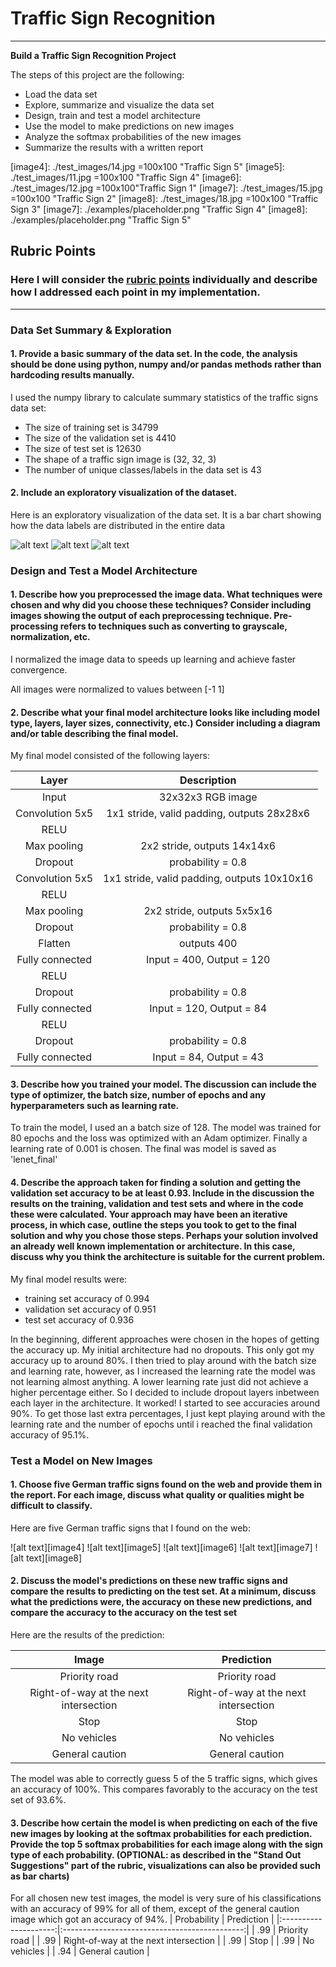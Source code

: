 # **Traffic Sign Recognition** 

---

**Build a Traffic Sign Recognition Project**

The steps of this project are the following:
* Load the data set
* Explore, summarize and visualize the data set
* Design, train and test a model architecture
* Use the model to make predictions on new images
* Analyze the softmax probabilities of the new images
* Summarize the results with a written report


[//]: # (Image References)

[image1]: ./relevant_images/training_distribution.png "Training Visualization"
[image2]: ./relevant_images/validation_distribution.png "Validation Visualization"
[image3]: ./relevant_images/testing_distribution.png "Testing Visualization"
[image4]: ./test_images/14.jpg =100x100 "Traffic Sign 5"
[image5]: ./test_images/11.jpg =100x100 "Traffic Sign 4"
[image6]: ./test_images/12.jpg =100x100"Traffic Sign 1"
[image7]: ./test_images/15.jpg =100x100 "Traffic Sign 2"
[image8]: ./test_images/18.jpg =100x100 "Traffic Sign 3"
[image7]: ./examples/placeholder.png "Traffic Sign 4"
[image8]: ./examples/placeholder.png "Traffic Sign 5"

## Rubric Points
### Here I will consider the [rubric points](https://review.udacity.com/#!/rubrics/481/view) individually and describe how I addressed each point in my implementation.  

---

### Data Set Summary & Exploration

#### 1. Provide a basic summary of the data set. In the code, the analysis should be done using python, numpy and/or pandas methods rather than hardcoding results manually.

I used the numpy library to calculate summary statistics of the traffic
signs data set:

* The size of training set is 34799
* The size of the validation set is 4410 
* The size of test set is 12630
* The shape of a traffic sign image is (32, 32, 3)
* The number of unique classes/labels in the data set is 43

#### 2. Include an exploratory visualization of the dataset.

Here is an exploratory visualization of the data set. It is a bar chart showing how the data labels are distributed in the entire data

![alt text][image1] ![alt text][image2] ![alt text][image3]

### Design and Test a Model Architecture

#### 1. Describe how you preprocessed the image data. What techniques were chosen and why did you choose these techniques? Consider including images showing the output of each preprocessing technique. Pre-processing refers to techniques such as converting to grayscale, normalization, etc.


I normalized the image data to speeds up learning and achieve faster convergence.

All images were normalized to values between [-1 1]


#### 2. Describe what your final model architecture looks like including model type, layers, layer sizes, connectivity, etc.) Consider including a diagram and/or table describing the final model.

My final model consisted of the following layers:

| Layer         		|     Description	        					| 
|:---------------------:|:---------------------------------------------:| 
| Input         		| 32x32x3 RGB image   							| 
| Convolution 5x5     	| 1x1 stride, valid padding, outputs 28x28x6 	|
| RELU					|												|
| Max pooling	      	| 2x2 stride,  outputs 14x14x6 				|
| Dropout					|		probability = 0.8										|
| Convolution 5x5     	| 1x1 stride, valid padding, outputs 10x10x16 	|
| RELU					|												|
| Max pooling	      	| 2x2 stride,  outputs 5x5x16 				|
| Dropout					|		probability = 0.8										|
| Flatten     	| outputs 400 	|
| Fully connected		| Input = 400, Output = 120       						|
| RELU					|												|
| Dropout					|		probability = 0.8										|
| Fully connected		| Input = 120, Output = 84       						|
| RELU					|												|
| Dropout					|		probability = 0.8										|
| Fully connected		| Input = 84, Output = 43       						|


#### 3. Describe how you trained your model. The discussion can include the type of optimizer, the batch size, number of epochs and any hyperparameters such as learning rate.

To train the model, I used an a batch size of 128. The model was trained for 80 epochs and the loss was optimized with an Adam optimizer. Finally a learning rate of 0.001 is chosen. The final was model is saved as 'lenet_final'

#### 4. Describe the approach taken for finding a solution and getting the validation set accuracy to be at least 0.93. Include in the discussion the results on the training, validation and test sets and where in the code these were calculated. Your approach may have been an iterative process, in which case, outline the steps you took to get to the final solution and why you chose those steps. Perhaps your solution involved an already well known implementation or architecture. In this case, discuss why you think the architecture is suitable for the current problem.

My final model results were:
* training set accuracy of 0.994
* validation set accuracy of 0.951 
* test set accuracy of 0.936

In the beginning, different approaches were chosen in the hopes of getting the accuracy up. My initial architecture had no dropouts. This only got my accuracy up to around 80%. I then tried to play around with the batch size and learning rate, however, as I increased the learning rate the model was not learning almost anything. A lower learning rate just did not achieve a higher percentage either. So I decided to include dropout layers inbetween each layer in the architecture. It worked! I started to see accuracies around 90%. To get those last extra percentages, I just kept playing around with the learning rate and the number of epochs until i reached the final validation accuracy of 95.1%. 

### Test a Model on New Images

#### 1. Choose five German traffic signs found on the web and provide them in the report. For each image, discuss what quality or qualities might be difficult to classify.

Here are five German traffic signs that I found on the web:

![alt text][image4] ![alt text][image5] ![alt text][image6] 
![alt text][image7] ![alt text][image8]


#### 2. Discuss the model's predictions on these new traffic signs and compare the results to predicting on the test set. At a minimum, discuss what the predictions were, the accuracy on these new predictions, and compare the accuracy to the accuracy on the test set 

Here are the results of the prediction:

| Image			        |     Prediction	        					| 
|:---------------------:|:---------------------------------------------:| 
| Priority road      		| Priority road   									| 
| Right-of-way at the next intersection     			| Right-of-way at the next intersection										|
| Stop					| Stop											|
| No vehicles	      		| No vehicles				 				|
| General caution			| General caution      							|


The model was able to correctly guess 5 of the 5 traffic signs, which gives an accuracy of 100%. This compares favorably to the accuracy on the test set of 93.6%.

#### 3. Describe how certain the model is when predicting on each of the five new images by looking at the softmax probabilities for each prediction. Provide the top 5 softmax probabilities for each image along with the sign type of each probability. (OPTIONAL: as described in the "Stand Out Suggestions" part of the rubric, visualizations can also be provided such as bar charts)

For all chosen new test images, the model is very sure of his classifications with an accuracy of 99% for all of them, except of the general caution image which got an accuracy of 94%.
| Probability         	|     Prediction	        					| 
|:---------------------:|:---------------------------------------------:| 
| .99         			| Priority road   									| 
| .99     				| Right-of-way at the next intersection 										|
| .99					| Stop											|
| .99	      			| No vehicles					 				|
| .94				    | General caution      							|
